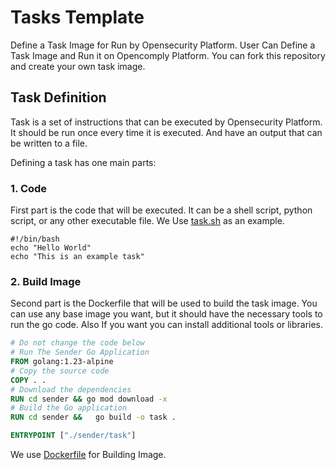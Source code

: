 # Tasks Template

Define a Task Image for Run by Opensecurity Platform. User Can Define a Task Image and Run it on Opencomply Platform.
You can fork this repository and create your own task image.

## Task Definition

Task is a set of instructions that can be executed by Opensecurity Platform.
It should be run once every time it is executed. And have an output that can be written to a file.

Defining a task has one main parts:

### 1. Code

First part is the code that will be executed. It can be a shell script, python script, or any other executable file.
We Use [task.sh](worker/task.sh) as an example.

```shell
#!/bin/bash
echo "Hello World"
echo "This is an example task"
```

### 2. Build Image

Second part is the Dockerfile that will be used to build the task image.
You can use any base image you want, but it should have the necessary tools to run the go code.
Also If you want you can install additional tools or libraries.

```dockerfile
# Do not change the code below
# Run The Sender Go Application
FROM golang:1.23-alpine 
# Copy the source code
COPY . .
# Download the dependencies
RUN cd sender && go mod download -x
# Build the Go application
RUN cd sender &&   go build -o task .

ENTRYPOINT ["./sender/task"]
```

We use [Dockerfile](./Dockerfile) for Building Image.

